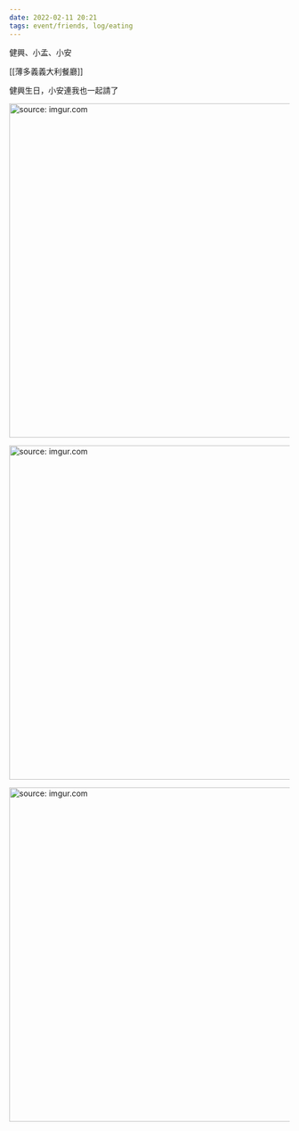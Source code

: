 ```yaml
---
date: 2022-02-11 20:21
tags: event/friends, log/eating 
---
```


健興、小孟、小安

[[薄多義義大利餐廳]]

健興生日，小安連我也一起請了

<a href="https://imgur.com/59eSYaa"><img src="https://i.imgur.com/59eSYaa.jpg" title="source: imgur.com" width="600px"/></a>

<a href="https://imgur.com/FBgCqF7"><img src="https://i.imgur.com/FBgCqF7.jpg" title="source: imgur.com" width="600px"/></a>

<a href="https://imgur.com/0D9fDTB"><img src="https://i.imgur.com/0D9fDTB.jpg" title="source: imgur.com" width="600px"/></a>

